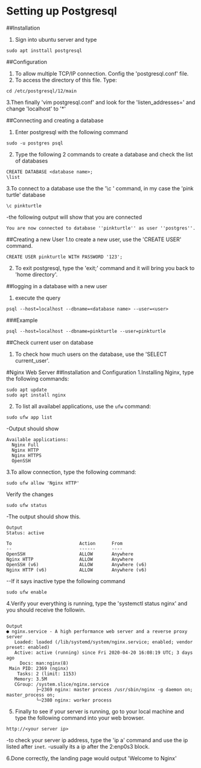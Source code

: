 # Setting up Postgresql

##Installation
1. Sign into ubuntu server and type
```
sudo apt insttall postgresql
```

##Configuration
1. To allow multiple TCP/IP connection. Config the 'postgresql.conf' file.
2. To access the directory of this file. Type:
```
cd /etc/postgresql/12/main
```
3.Then finally 'vim postgresql.conf' and look for the 'listen_addresses=' and change 'localhost' to '*'

##Connecting and creating a database
1. Enter postgresql with the following command
```
sudo -u postgres psql
```
2. Type the following 2 commands to create a database and check the list of databases 
```
CREATE DATABASE <database name>;
\list
```

3.To connect to a database use the the '\c <database>' command, in my case the 'pink turtle' database
```
\c pinkturtle
```

-the following output will show that you are connected
```
You are now connected to database ''pinkturtle'' as user ''postgres''.
```
##Creating a new User
1.to create a new user, use the 'CREATE USER' command.
```
CREATE USER pinkturtle WITH PASSWORD '123';
```
2. To exit postgresql, type the 'exit;' command and it will bring you back to 'home directory'.


##logging in a database with a new user

1. execute the query
```
psql --host=localhost --dbname=<database name> --user=<user>
```
###Example
```
psql --host=localhost --dbname=pinkturtle --user=pinkturtle
```

##Check current user on database
1. To check how much users on the database, use the 'SELECT current_user'. 





#Nginx Web Server
##Installation and Configuration
1.Installing Nginx, type the following commands:
```
sudo apt update
sudo apt install nginx
```
2. To list all availabel applications, use the `ufw` command:
```
sudo ufw app list
```
-Output should show
```
Available applications:
  Nginx Full
  Nginx HTTP
  Nginx HTTPS
  OpenSSH
```

3.To allow connection, type the following command:
```
sudo ufw allow 'Nginx HTTP'
```
Verify the changes
```
sudo ufw status
```
-The output should show this.
```
Output
Status: active

To                         Action      From
--                         ------      ----
OpenSSH                    ALLOW       Anywhere                  
Nginx HTTP                 ALLOW       Anywhere                  
OpenSSH (v6)               ALLOW       Anywhere (v6)             
Nginx HTTP (v6)            ALLOW       Anywhere (v6)
```
--If it says inactive type the following command
```
sudo ufw enable
```

4.Verify your everything is running, type the 'systemctl status nginx' and you should receive the followin.
```

Output
● nginx.service - A high performance web server and a reverse proxy server
   Loaded: loaded (/lib/systemd/system/nginx.service; enabled; vendor preset: enabled)
   Active: active (running) since Fri 2020-04-20 16:08:19 UTC; 3 days ago
     Docs: man:nginx(8)
 Main PID: 2369 (nginx)
    Tasks: 2 (limit: 1153)
   Memory: 3.5M
   CGroup: /system.slice/nginx.service
           ├─2369 nginx: master process /usr/sbin/nginx -g daemon on; master_process on;
           └─2380 nginx: worker process
```


5. Finally to see if your server is running, go to your local machine and type the following command into your web browser.
```
http://<your server ip>
```
-to check your server ip address, type the 'ip a' command and use the ip listed after `inet`.
-usually its a ip after the 2:enp0s3 block.

6.Done correctly, the landing page would output 'Welcome to Nginx'
